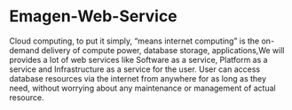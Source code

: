 # Emagen-Web-Service
Cloud computing, to put it simply, “means internet computing” is the on-demand delivery of compute power, database storage, applications,We will provides a lot of web services like Software as a service, Platform as a service and Infrastructure as a service for the user. User can access database resources via the internet from anywhere for as long as they need, without worrying about any maintenance or management of actual resource.
